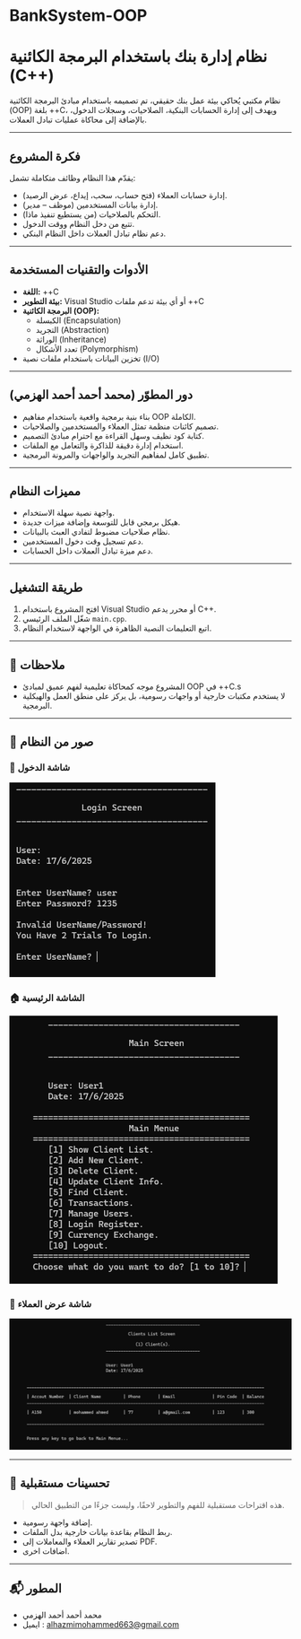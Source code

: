 # BankSystem-OOP
#  نظام إدارة بنك باستخدام البرمجة الكائنية (C++)

نظام مكتبي يُحاكي بيئة عمل بنك حقيقي، تم تصميمه باستخدام مبادئ البرمجة الكائنية (OOP) بلغة ++C، ويهدف إلى إدارة الحسابات البنكية، الصلاحيات، وسجلات الدخول، بالإضافة إلى محاكاة عمليات تبادل العملات.

---

##  فكرة المشروع

يقدّم هذا النظام وظائف متكاملة تشمل:

- إدارة حسابات العملاء (فتح حساب، سحب، إيداع، عرض الرصيد).
- إدارة بيانات المستخدمين (موظف – مدير).
- التحكم بالصلاحيات (من يستطيع تنفيذ ماذا).
- تتبع من دخل النظام ووقت الدخول.
- دعم نظام تبادل العملات داخل النظام البنكي.

---

##  الأدوات والتقنيات المستخدمة

- **اللغة:** ++C
- **بيئة التطوير:** Visual Studio أو أي بيئة تدعم ملفات ++C
- **البرمجة الكائنية (OOP):**
  - الكبسلة (Encapsulation)
  - التجريد (Abstraction)
  - الوراثة (Inheritance)
  - تعدد الأشكال (Polymorphism)
- تخزين البيانات باستخدام ملفات نصية (I/O)

---

##  دور المطوّر (محمد أحمد أحمد الهزمي)

- بناء بنية برمجية واقعية باستخدام مفاهيم OOP الكاملة.
- تصميم كائنات منظمة تمثل العملاء والمستخدمين والصلاحيات.
- كتابة كود نظيف وسهل القراءة مع احترام مبادئ التصميم.
- استخدام إدارة دقيقة للذاكرة والتعامل مع الملفات.
- تطبيق كامل لمفاهيم التجريد والواجهات والمرونة البرمجية.

---

##  مميزات النظام

- واجهة نصية سهلة الاستخدام.
- هيكل برمجي قابل للتوسعة وإضافة ميزات جديدة.
- نظام صلاحيات مضبوط لتفادي العبث بالبيانات.
- دعم تسجيل وقت دخول المستخدمين.
- دعم ميزة تبادل العملات داخل الحسابات.

---

##  طريقة التشغيل

1. افتح المشروع باستخدام Visual Studio أو محرر يدعم C++.
2. شغّل الملف الرئيسي `main.cpp`.
3. اتبع التعليمات النصية الظاهرة في الواجهة لاستخدام النظام.

---

## 📌 ملاحظات

- المشروع موجه كمحاكاة تعليمية لفهم عميق لمبادئ OOP في ++C.s
- لا يستخدم مكتبات خارجية أو واجهات رسومية، بل يركز على منطق العمل والهيكلية البرمجية.

---

## 📸 صور من النظام

### 🔐 شاشة الدخول
![شاشة الدخول](screenshots/login.png)

### 🏠 الشاشة الرئيسية
![الشاشة الرئيسية](screenshots/MainMenu.png)

### 👥 شاشة عرض العملاء
![شاشة عرض العملاء](screenshots/showClient.png)

---

## 🚀 تحسينات مستقبلية

> هذه اقتراحات مستقبلية للفهم والتطوير لاحقًا، وليست جزءًا من التطبيق الحالي.

- إضافة واجهة رسومية.
- ربط النظام بقاعدة بيانات خارجية بدل الملفات.
- تصدير تقارير العملاء والمعاملات إلى PDF.
- اضافات اخرى.

---


## 📬 المطور

- محمد أحمد أحمد الهزمي
- ايميل : alhazmimohammed663@gmail.com

